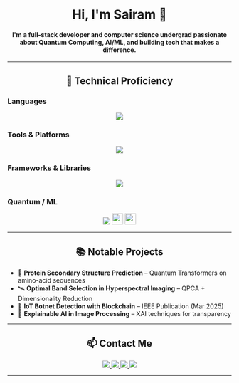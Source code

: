 <h1 align="center"><strong>Hi, I'm Sairam 👋</strong></h1>
<h4 align="center"><strong>I'm a full-stack developer and computer science undergrad passionate about Quantum Computing, AI/ML, and building tech that makes a difference.</strong></h4>

---

<h2 align="center"><strong>📌 Technical Proficiency</strong></h2>

<h3><strong>Languages</strong></h3>
<p align="center">
  <img src="https://skillicons.dev/icons?i=java,py,js,html,css,c,cpp" />
</p>

<h3><strong>Tools & Platforms</strong></h3>
<p align="center">
  <img src="https://skillicons.dev/icons?i=git,idea,figma,linux,mysql,postman,flutter,jupyter" />
</p>

<h3><strong>Frameworks & Libraries</strong></h3>
<p align="center">
  <img src="https://skillicons.dev/icons?i=react,fastapi,nodejs,tailwind,tensorflow,pytorch" />
</p>

<h3><strong>Quantum / ML</strong></h3>
<p align="center">
  <img src="https://skillicons.dev/icons?i=python" />  
  <img src="https://img.shields.io/badge/Qiskit-Quantum-purple?style=for-the-badge&logo=qiskit&logoColor=white" height="25"/>
  <img src="https://img.shields.io/badge/SMOTE-ML-blue?style=for-the-badge" height="25"/>
</p>

---

<h2 align="center"><strong>📚 Notable Projects</strong></h2>

- 🔬 **Protein Secondary Structure Prediction** – Quantum Transformers on amino-acid sequences  
- 🛰️ **Optimal Band Selection in Hyperspectral Imaging** – QPCA + Dimensionality Reduction  
- 🔐 **IoT Botnet Detection with Blockchain** – IEEE Publication (Mar 2025)  
- 🧠 **Explainable AI in Image Processing** – XAI techniques for transparency  

---

<h2 align="center"><strong>📫 Contact Me</strong></h2>
<p align="center">
  <a href="https://www.linkedin.com/in/sairam-s-ba651a255/">
    <img src="https://skillicons.dev/icons?i=linkedin" />
  </a>
  <a href="mailto:sairam2k04@gmail.com">
    <img src="https://skillicons.dev/icons?i=gmail" />
  </a>
  <a href="https://github.com/Cyborg-2904">
    <img src="https://skillicons.dev/icons?i=github" />
  </a>
  <a href="https://your-portfolio-link.com">
    <img src="https://skillicons.dev/icons?i=netlify" />
  </a>
</p>

---

<!---
Cyborg-2904/Cyborg-2904 is a ✨ special ✨ repository because its `README.md` appears on your GitHub profile.
You can click the Preview link to take a look at your changes.
--->
